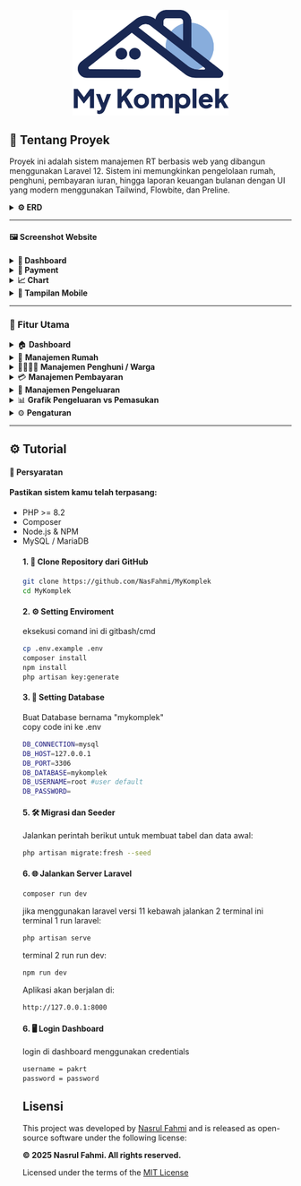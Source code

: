 <p align="center">
  <img src="doc/image/logo.png" alt="Logo Proyek" width="280"/>
</p>

## 📌 Tentang Proyek

Proyek ini adalah sistem manajemen RT berbasis web yang dibangun menggunakan Laravel 12. Sistem ini memungkinkan pengelolaan rumah, penghuni, pembayaran iuran, hingga laporan keuangan bulanan dengan UI yang modern menggunakan Tailwind, Flowbite, dan Preline.

<details>
  <summary><strong>⚙️ ERD</strong></summary>
  <p align="center">
    <img src="doc/image/erd.png" alt="Dashboard" width="800"/>
  </p>
</details>

<hr>

#### 🖼️ Screenshot Website

<details>
  <summary><strong>📌 Dashboard</strong></summary>
  <p align="center">
    <img src="doc/image/dashboard.png" alt="Dashboard" width="800"/>
  </p>
</details>

<details>
  <summary><strong>📝 Payment</strong></summary>
  <p align="center">
    <img src="doc/image/payment.png" alt="Form Tambah" width="800"/>
  </p>
</details>

<details>
  <summary><strong>📈 Chart</strong></summary>
  <p align="center">
    <img src="doc/image/chart.png" alt="Mobile View" width="400"/>
  </p>
</details>

<details>
  <summary><strong>📱 Tampilan Mobile</strong></summary>
  <p align="center">
    <img src="doc/image/mobile_payment.png" alt="Mobile View" width="400"/>
  </p>
</details>
<hr>

### 🚀 Fitur Utama

<details>
  <summary>🏠 <strong>Dashboard</strong></summary>
  <ul>
    <li>Menampilkan ringkasan data penting seperti jumlah rumah, penghuni, total pemasukan, dan pengeluaran secara real-time.</li>
  </ul>
</details>

<details>
  <summary>🏡 <strong>Manajemen Rumah</strong></summary>
  <ul>
    <li>Kelola data rumah, status hunian (tetap / kontrak), dan histori kepemilikan atau penyewaan.</li>
  </ul>
</details>

<details>
  <summary>👨‍👩‍👧‍👦 <strong>Manajemen Penghuni / Warga</strong></summary>
  <ul>
    <li>Tambah, edit, dan kelola data penghuni lengkap dengan status domisili dan relasi keluarga.</li>
  </ul>
</details>

<details>
  <summary>💳 <strong>Manajemen Pembayaran</strong></summary>
  <ul>
    <li>Catat dan pantau pembayaran iuran warga seperti kebersihan dan keamanan, termasuk status lunas atau tunggakan.</li>
  </ul>
</details>

<details>
  <summary>💸 <strong>Manajemen Pengeluaran</strong></summary>
  <ul>
    <li>Dokumentasikan pengeluaran kas RT, lengkap dengan tanggal, deskripsi, dan nominal.</li>
  </ul>
</details>

<details>
  <summary>📊 <strong>Grafik Pengeluaran vs Pemasukan</strong></summary>
  <ul>
    <li>Visualisasi data keuangan bulanan dalam bentuk grafik batang atau garis untuk memudahkan analisis.</li>
  </ul>
</details>

<details>
  <summary>⚙️ <strong>Pengaturan</strong></summary>
  <ul>
    <li>Konfigurasi sistem dasar seperti pengguna/admin sistem,</li>
  </ul>
</details>

<hr>

## ⚙️ Tutorial

#### 🧾 Persyaratan

<h4> Pastikan sistem kamu telah terpasang: </h4>
<ul>
    <li>PHP >= 8.2</li>
    <li>Composer</li>
    <li>Node.js & NPM</li>
    <li>MySQL / MariaDB</li>
</il>

#### 1. 🚀 Clone Repository dari GitHub


```bash
git clone https://github.com/NasFahmi/MyKomplek
cd MyKomplek
```

####  2. ⚙️ Setting Enviroment 
eksekusi comand ini di gitbash/cmd <br>

```bash
cp .env.example .env
composer install
npm install
php artisan key:generate
```


#### 3. 📂 Setting Database
Buat Database bernama "mykomplek" <br>
copy code ini ke .env

```bash
DB_CONNECTION=mysql
DB_HOST=127.0.0.1
DB_PORT=3306
DB_DATABASE=mykomplek
DB_USERNAME=root #user default
DB_PASSWORD=
```

#### 5. 🛠️ Migrasi dan Seeder 
Jalankan perintah berikut untuk membuat tabel dan data awal: <br>

```bash
php artisan migrate:fresh --seed
```


#### 6. 🌐 Jalankan Server Laravel

```bash
composer run dev
```
jika menggunakan laravel versi 11 kebawah jalankan 2 terminal ini
terminal 1 run laravel:
```bash
php artisan serve
```
terminal 2 run run dev:
```bash
npm run dev
```

Aplikasi akan berjalan di:
```bash
http://127.0.0.1:8000
```
#### 6. 🖥️ Login Dashboard
login di dashboard menggunakan credentials
```bash
username = pakrt
password = password
```

##  Lisensi
This project was developed by [Nasrul Fahmi](https://github.com/NasFahmi) and is released as open-source software under the following license:

**© 2025 Nasrul Fahmi. All rights reserved.**

Licensed under the terms of the [MIT License](LICENSE)
